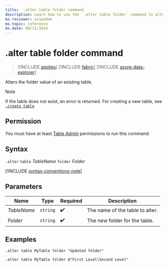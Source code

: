 ```yaml
---
title:  .alter table folder command
description: Learn how to use the `.alter table folder` command to alter the folder value of an existing table.
ms.reviewer: orspodek
ms.topic: reference
ms.date: 08/11/2024
---
```

# .alter table folder command

> [!INCLUDE [applies](../includes/applies-to-version/applies.md)] [!INCLUDE [fabric](../includes/applies-to-version/fabric.md)] [!INCLUDE [azure-data-explorer](../includes/applies-to-version/azure-data-explorer.md)]

Alters the folder value of an existing table.

> [!NOTE]
> If the table does not exist, an error is returned. For creating a new table, see [`.create table`](create-table-command.md)

## Permission

You must have at least [Table Admin](../access-control/role-based-access-control.md) permissions to run this command.

## Syntax

`.alter` `table` *TableName* `folder` *Folder*

[!INCLUDE [syntax-conventions-note](../includes/syntax-conventions-note.md)]

## Parameters

|Name|Type|Required|Description|
|--|--|--|--|
| *TableName* | `string` |  :heavy_check_mark: | The name of the table to alter.|
| *Folder* | `string` |  :heavy_check_mark: | The new folder for the table.|

## Examples

```kusto
.alter table MyTable folder "Updated folder"
```

```kusto
.alter table MyTable folder @"First Level\Second Level"
```
